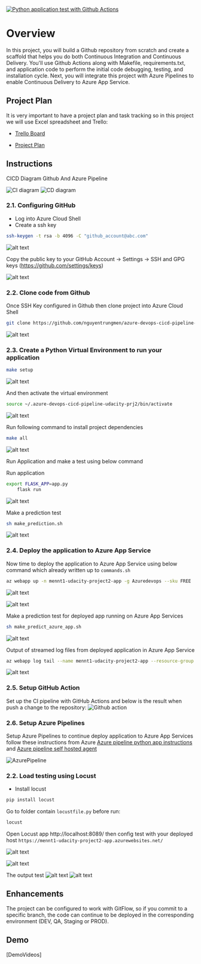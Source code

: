 [![Python application test with Github Actions](https://github.com/nguyentrungmen/azure-devops-cicd-pipeline-udacity-prj2/actions/workflows/pythonapp.yml/badge.svg)](https://github.com/nguyentrungmen/azure-devops-cicd-pipeline-udacity-prj2/actions/workflows/pythonapp.yml)
# Overview

In this project, you will build a Github repository from scratch and create a scaffold that helps you do both Continuous Integration and Continuous Delivery. You'll use Github Actions along with Makefile, requirements.txt, and application code to perform the initial code debugging, testing, and installation cycle. Next, you will integrate this project with Azure Pipelines to enable Continuous Delivery to Azure App Service.

## Project Plan
It is very important to have a project plan and task tracking so in this project we will use Excel spreadsheet and Trello:

* [Trello Board](https://trello.com/b/KxRoH2T2/mennt1-udacity-project2)
    
* [Project Plan](https://github.com/nguyentrungmen/azure-devops-cicd-pipeline-udacity-prj2/blob/69b44418b6a2608189dbdbacccff4d4c5437d185/Project%20Management_mennt1_udacity.xlsx)

## Instructions
CICD Diagram Github And Azure Pipeline

![CI diagram](./screenshots/ci-diagram.png)
![CD diagram](./screenshots/cd-diagram.png)

### 2.1.	Configuring GitHub
- Log into Azure Cloud Shell
- Create a ssh key

```bash
ssh-keygen -t rsa -b 4096 -C "github_account@abc.com"
```
![alt text](./screenshots/id_rsa_pub.png)

Copy the public key to your GitHub Account -> Settings -> SSH and GPG keys (https://github.com/settings/keys)

![alt text](./screenshots/id_rsa_pub.png)

### 2.2.	Clone code from Github
Once SSH Key configured in Github then clone project into Azure Cloud Shell 
```bash
git clone https://github.com/nguyentrungmen/azure-devops-cicd-pipeline-udacity-prj2.git
```
![alt text](./screenshots/clone_project.png)

### 2.3.	Create a Python Virtual Environment to run your application

```bash
make setup
```
![alt text](./screenshots/make_setup.png)


And then activate the virtual environment
```bash
source ~/.azure-devops-cicd-pipeline-udacity-prj2/bin/activate
```
![alt text](./screenshots/active_virtual_env.png)

Run following command to install project dependencies
```bash
make all
```

![alt text](./screenshots/make_all.png)

Run Application and make a test using below command

Run application
```bash
export FLASK_APP=app.py
	flask run
```
![alt text](./screenshots/flask_run_local.png)

Make a prediction test
```bash
sh make_prediction.sh
```
![alt text](./screenshots/make_test_local.png)

### 2.4.	Deploy the application to Azure App Service
Now time to deploy the application to Azure App Service using below command which already written up to `commands.sh`
```bash
az webapp up -n mennt1-udacity-project2-app -g Azuredevops --sku FREE
```

![alt text](./screenshots/deploy_to_azure_appservice.png)


![alt text](./screenshots/predict_azure_app_home.png)


Make a prediction test for deployed app running on Azure App Services
```bash
sh make_predict_azure_app.sh
```

![alt text](./screenshots/make_test_azure.png)

Output of streamed log files from deployed application in Azure App Service 
```bash
az webapp log tail --name mennt1-udacity-project2-app --resource-group Azuredevops
```

![alt text](./screenshots/app_service_tail_log.png)

### 2.5.	Setup GitHub Action
Set up the CI pipeline with GitHub Actions and below is the result when push a change to the repository:
![Github action](./screenshots/github_action.png)

### 2.6.	Setup Azure Pipelines
Setup Azure Pipelines to continue deploy application to Azure App Services follow these instructions from Azure [Azure pipeline python app instructions](https://docs.microsoft.com/en-us/azure/devops/pipelines/ecosystems/python-webapp?view=azure-devops) and [Azure pipeline self hosted agent](https://learn.microsoft.com/en-us/azure/devops/pipelines/agents/linux-agent?view=azure-devops)

![AzurePipeline](./screenshots/azure_pipeline.png)


### 2.2.	Load testing using Locust

- Install locust
```bash
pip install locust
```

Go to folder contain `locustfile.py` before run:
```bash
locust
```
Open Locust app http://localhost:8089/ then config test with your deployed host `https://mennt1-udacity-project2-app.azurewebsites.net/`

![alt text](./screenshots/locust_start.png)

![alt text](./screenshots/locust_config_input.png)

The output test
![alt text](./screenshots/locust_load_result_1.png)
![alt text](./screenshots/locust_load_result_2.png)


## Enhancements

The project can be configured to work with GitFlow, so if you commit to a specific branch, the code can continue to be deployed in the corresponding environment (DEV, QA, Staging or PROD).

## Demo 

[DemoVideos]



